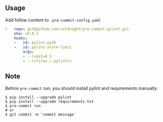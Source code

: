 ## Usage

Add follow content to `.pre-commit-config.yaml`


```yaml
-   repo: git@github.com:coldnight/pre-commit-pylint.git
    sha: v0.0.2
    hooks:
    -   id: pylint-py3k
    -   id: pylint-score-limit
        args:
        - --limit=8.5
        - --rcfile=./.pylintrc
```

## Note

Before `pre-commit` run, you should install pylint and requirements manually:

```shell
$ pip install --upgrade pylint
$ pip install --upgrade requirements.txt
$ pre-commit run
# or
$ git commit -m 'commit message'
```
